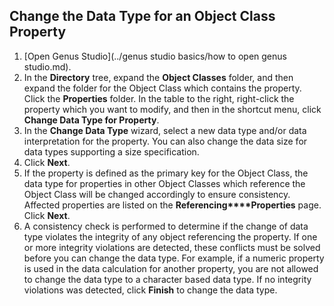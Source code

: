 ## Change the Data Type for an Object Class Property

1.  [Open Genus Studio](../genus studio basics/how to open genus studio.md).
2.  In the **Directory** tree, expand the **Object Classes** folder, and then expand the folder for the Object Class which contains the property. Click the **Properties** folder. In the table to the right, right-click the property which you want to modify, and then in the shortcut menu, click **Change Data Type for Property**.
3.  In the **Change Data Type** wizard, select a new data type and/or data interpretation for the property. You can also change the data size for data types supporting a size specification.
4.  Click **Next**.
5.  If the property is defined as the primary key for the Object Class, the data type for properties in other Object Classes which reference the Object Class will be changed accordingly to ensure consistency. Affected properties are listed on the **Referencing****Properties** page. Click **Next**.
6.  A consistency check is performed to determine if the change of data type violates the integrity of any object referencing the property. If one or more integrity violations are detected, these conflicts must be solved before you can change the data type. For example, if a numeric property is used in the data calculation for another property, you are not allowed to change the data type to a character based data type. If no integrity violations was detected, click **Finish** to change the data type.